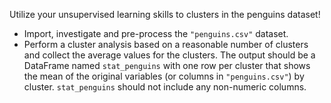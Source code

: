 Utilize your unsupervised learning skills to clusters in the penguins dataset!

- Import, investigate and pre-process the `"penguins.csv"` dataset.
- Perform a cluster analysis based on a reasonable number of clusters and collect the average values for the clusters. The output should be a DataFrame named `stat_penguins` with one row per cluster that shows the mean of the original variables (or columns in `"penguins.csv"`) by cluster. `stat_penguins` should not include any non-numeric columns.